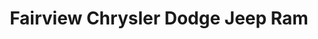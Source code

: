 ---
title: "Fairview Chrysler Dodge Jeep Ram"
url: /burlington/fairview-chrysler-dodge-jeep-ram/
shop: car
---
